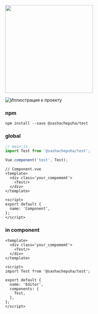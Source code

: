 <img src="https://github.com/sashachepuha/for_npm/blob/main/src/assets/stiker.png" width="280px"/>

![Иллюстрация к проекту](https://github.com/sashachepuha/for_npm/blob/main/src/assets/header.png)

### npm
```
npm install --save @sashachepuha/test
```
### global
```js
// main.js
import Test from '@sashachepuha/test';

Vue.component('test', Test);
```
```vue
// Component.vue
<template>
  <div class='your_compomemt'>
    <Test/>
  </div>
</template>

<script>
export default {
  name: 'Component',
};
</script>
```

### in component
```vue
<template>
  <div class='your_compomemt'>
    <Test/>
  </div>
</template>

<script>
import Test from '@sashachepuha/test';

export default {
  name: 'Editor',
  components: {
    Test,
  },
};
</script>
```
